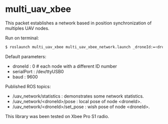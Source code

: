 # multi_uav_xbee

This packet establishes a network based in position synchronization of multiples UAV nodes.

Run on terminal:
```sh
$ roslaunch multi_uav_xbee multi_uav_xbee_network.launch _droneId:=<droneId> _serialPort:=<serialPort> _baud:=<baud>
```

Default parameters:
 - droneId : 0 # each node with a different ID number
 - serialPort : /dev/ttyUSB0
 - baud : 9600

Published ROS topics:
 - /uav_network/statistics : demonstrates some network statistics.
 - /uav_network/\<droneId\>/pose : local pose of node \<droneId\>.
 - /uav_network/\<droneId\>/set\_pose : wish pose of node \<droneId\>.

This library was been tested on Xbee Pro S1 radio.
